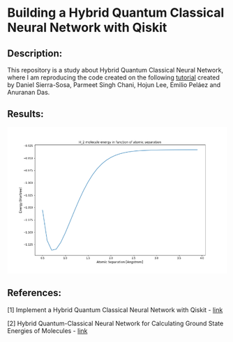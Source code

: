 # Building a Hybrid Quantum Classical Neural Network with Qiskit

## Description:

This repository is a study about Hybrid Quantum Classical Neural Network, where I am reproducing the code created on the following [tutorial](https://medium.com/qiskit/implement-a-hybrid-quantum-classical-neural-network-with-qiskit-7f732ed3b42a) created by Daniel Sierra-Sosa, Parmeet Singh Chani, Hojun Lee, Emilio Peláez and Anuranan Das.

## Results:

![Plot1](plot1.png)

## References:

[1] Implement a Hybrid Quantum Classical Neural Network with Qiskit - [link](https://medium.com/qiskit/implement-a-hybrid-quantum-classical-neural-network-w)

[2] Hybrid Quantum-Classical Neural Network for
Calculating Ground State Energies of Molecules - [link](https://arxiv.org/pdf/1912.06184.pdf)